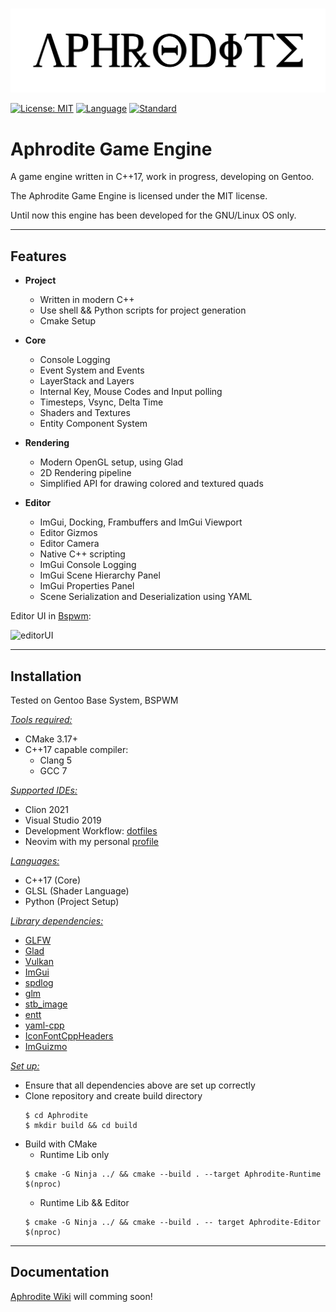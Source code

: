 <br>

![logo](Resources/aph-logo.png)

[![License: MIT](https://img.shields.io/badge/License-MIT-yellow.svg)](https://opensource.org/licenses/MIT)
[![Language](https://img.shields.io/badge/language-C++-blue.svg)](https://isocpp.org/)
[![Standard](https://img.shields.io/badge/c%2B%2B-17-blue.svg)](https://en.wikipedia.org/wiki/C%2B%2B17)

# Aphrodite Game Engine

A game engine written in C++17, work in progress, developing on Gentoo.

The Aphrodite Game Engine is licensed under the MIT license.

Until now this engine has been developed for the GNU/Linux OS only.

***

## Features

* **Project**
  * Written in modern C++
  * Use shell && Python scripts for project generation
  * Cmake Setup
    
* **Core**
  * Console Logging
  * Event System and Events
  * LayerStack and Layers
  * Internal Key, Mouse Codes and Input polling
  * Timesteps, Vsync, Delta Time
  * Shaders and Textures
  * Entity Component System
    
* **Rendering**
  * Modern OpenGL setup, using Glad
  * 2D Rendering pipeline
  * Simplified API for drawing colored and textured quads
    
* **Editor**
  * ImGui, Docking, Frambuffers and ImGui Viewport
  * Editor Gizmos
  * Editor Camera
  * Native C++ scripting
  * ImGui Console Logging
  * ImGui Scene Hierarchy Panel
  * ImGui Properties Panel
  * Scene Serialization and Deserialization using YAML

Editor UI in [Bspwm](https://wiki.gentoo.org/wiki/Bspwm): 

![editorUI](Resources/screenshot.png)

***

## Installation

Tested on Gentoo Base System, BSPWM

<ins>*Tools required:*</ins>
- CMake 3.17+
- C++17 capable compiler:
  - Clang 5
  - GCC 7
    

<ins>*Supported IDEs:*</ins>
* Clion 2021
* Visual Studio 2019
* Development Workflow: [dotfiles](https://github.com/npchitman/dotfiles)
* Neovim with my personal [profile](https://github.com/npchitman/vimq)

<ins>*Languages:*</ins>
* C++17 (Core)
* GLSL (Shader Language)
* Python (Project Setup)

<ins>*Library dependencies:*</ins>
* [GLFW](https://www.glfw.org/)
* [Glad](https://glad.dav1d.de/)
* [Vulkan](https://www.lunarg.com/vulkan-sdk/)
* [ImGui](https://github.com/ocornut/imgui)
* [spdlog](https://github.com/gabime/spdlog)
* [glm](https://glm.g-truc.net/0.9.9/index.html)
* [stb_image](https://github.com/nothings/stb/blob/master/stb_image.h)
* [entt](https://github.com/skypjack/entt)
* [yaml-cpp](https://github.com/jbeder/yaml-cpp)
* [IconFontCppHeaders](https://github.com/juliettef/IconFontCppHeaders)
* [ImGuizmo](https://github.com/CedricGuillemet/ImGuizmo)
  
<ins>*Set up:*</ins>

- Ensure that all dependencies above are set up correctly
- Clone repository and create build directory
  ```shell
  $ cd Aphrodite
  $ mkdir build && cd build
  ```
- Build with CMake
  - Runtime Lib only
  ```shell
  $ cmake -G Ninja ../ && cmake --build . --target Aphrodite-Runtime $(nproc)
  ```
  - Runtime Lib && Editor
  ```shell
  $ cmake -G Ninja ../ && cmake --build . -- target Aphrodite-Editor $(nproc)
  ```

***

## Documentation

[Aphrodite Wiki](https://github.com/npchitman/Aphrodite/wiki) will comming soon!

